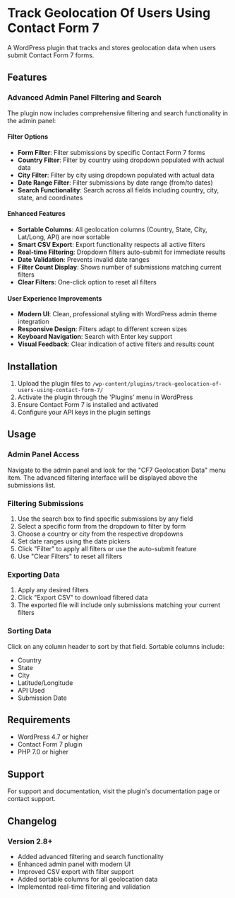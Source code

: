 # Track Geolocation Of Users Using Contact Form 7

A WordPress plugin that tracks and stores geolocation data when users submit Contact Form 7 forms.

## Features

### Advanced Admin Panel Filtering and Search

The plugin now includes comprehensive filtering and search functionality in the admin panel:

#### Filter Options
- **Form Filter**: Filter submissions by specific Contact Form 7 forms
- **Country Filter**: Filter by country using dropdown populated with actual data
- **City Filter**: Filter by city using dropdown populated with actual data
- **Date Range Filter**: Filter submissions by date range (from/to dates)
- **Search Functionality**: Search across all fields including country, city, state, and coordinates

#### Enhanced Features
- **Sortable Columns**: All geolocation columns (Country, State, City, Lat/Long, API) are now sortable
- **Smart CSV Export**: Export functionality respects all active filters
- **Real-time Filtering**: Dropdown filters auto-submit for immediate results
- **Date Validation**: Prevents invalid date ranges
- **Filter Count Display**: Shows number of submissions matching current filters
- **Clear Filters**: One-click option to reset all filters

#### User Experience Improvements
- **Modern UI**: Clean, professional styling with WordPress admin theme integration
- **Responsive Design**: Filters adapt to different screen sizes
- **Keyboard Navigation**: Search with Enter key support
- **Visual Feedback**: Clear indication of active filters and results count

## Installation

1. Upload the plugin files to `/wp-content/plugins/track-geolocation-of-users-using-contact-form-7/`
2. Activate the plugin through the 'Plugins' menu in WordPress
3. Ensure Contact Form 7 is installed and activated
4. Configure your API keys in the plugin settings

## Usage

### Admin Panel Access
Navigate to the admin panel and look for the "CF7 Geolocation Data" menu item. The advanced filtering interface will be displayed above the submissions list.

### Filtering Submissions
1. Use the search box to find specific submissions by any field
2. Select a specific form from the dropdown to filter by form
3. Choose a country or city from the respective dropdowns
4. Set date ranges using the date pickers
5. Click "Filter" to apply all filters or use the auto-submit feature
6. Use "Clear Filters" to reset all filters

### Exporting Data
1. Apply any desired filters
2. Click "Export CSV" to download filtered data
3. The exported file will include only submissions matching your current filters

### Sorting Data
Click on any column header to sort by that field. Sortable columns include:
- Country
- State  
- City
- Latitude/Longitude
- API Used
- Submission Date

## Requirements

- WordPress 4.7 or higher
- Contact Form 7 plugin
- PHP 7.0 or higher

## Support

For support and documentation, visit the plugin's documentation page or contact support.

## Changelog

### Version 2.8+
- Added advanced filtering and search functionality
- Enhanced admin panel with modern UI
- Improved CSV export with filter support
- Added sortable columns for all geolocation data
- Implemented real-time filtering and validation

